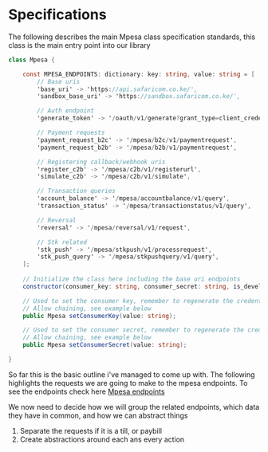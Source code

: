 # Specifications

The following describes the main Mpesa class specification standards, this class is the main
entry point into our library

```c#
class Mpesa {

    const MPESA_ENDPOINTS: dictionary: key: string, value: string = [
        // Base uris
        'base_uri' -> 'https://api.safaricom.co.ke/',
        'sandbox_base_uri' -> 'https://sandbox.safaricom.co.ke/',

        // Auth endpoint
        'generate_token' -> '/oauth/v1/generate?grant_type=client_credentials',

        // Payment requests
        'payment_request_b2c' -> '/mpesa/b2c/v1/paymentrequest',
        'payment_request_b2b' -> '/mpesa/b2b/v1/paymentrequest',

        // Registering callback/webhook uris
        'register_c2b' -> '/mpesa/c2b/v1/registerurl',
        'simulate_c2b' -> '/mpesa/c2b/v1/simulate',

        // Transaction queries
        'account_balance' -> '/mpesa/accountbalance/v1/query',
        'transaction_status' -> '/mpesa/transactionstatus/v1/query',

        // Reversal
        'reversal' -> '/mpesa/reversal/v1/request',

        // Stk related
        'stk_push' -> '/mpesa/stkpush/v1/processrequest',
        'stk_push_query' -> '/mpesa/stkpushquery/v1/query',
    ];
    
    // Initialize the class here including the base uri endpoints
    constructor(consumer_key: string, consumer_secret: string, is_development = true: boolean, optional); 

    // Used to set the consumer key, remember to regenerate the credentials
    // Allow chaining, see example below
    public Mpesa setConsumerKey(value: string);

    // Used to set the consumer secret, remember to regenerate the credentials
    // Allow chaining, see example below
    public Mpesa setConsumerSecret(value: string);

}
```

So far this is the basic outline i've managed to come up with. The following highlights the requests we are going to make to the mpesa endpoints. To see the endpoints check here [Mpesa endpoints](./mpesa_endpoints.md)

We now need to decide how we will group the related endpoints, which data they have in common, and how we can abstract things

1. Separate the requests if it is a till, or paybill
2. Create abstractions around each ans every action

